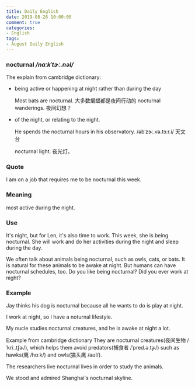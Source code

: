 ```yaml
---
title: Daily English
date: 2019-08-26 10:00:00
comment: true
categories:
- English
tags:
- August Daily English
---
```


### nocturnal */nɑːkˈtɝː.nəl/*

The explain from cambridge dictionary: 
  - being active or happening at night rather than during the day
    
    Most bats are nocturnal. 大多数蝙蝠都是夜间行动的
    nocturnal wanderings. 夜间幻想？

  - of the night, or relating to the night.

    He spends the nocturnal hours in his observatory. /əbˈzɝː.və.tɔːr.i/ 天文台

    nocturnal light. 夜光灯。


### Quote
I am on a job that requires me to be nocturnal this week.

### Meaning
most active during the night.

### Use
It's night, but for Len, it's also time to work. This week, she is being nocturnal. She will work and do her activities during the night and sleep during the day.

We often talk about animals being nocturnal, such as owls, cats, or bats. It is natural for these animals to be awake at night. But humans can have nocturnal schedules, too. Do you like being nocturnal? Did you ever work at night?

### Example
Jay thinks his dog is nocturnal because all he wants to do is play at night.

I work at night, so I have a noturnal lifestyle.

My nucle studies nocturnal creatures, and he is awake at night a lot.

Example from cambridge dictionary
  They are nocturnal creatures(夜间生物 /ˈkriː.tʃɚ/), which helps them avoid predators(捕食者 /ˈpred.ə.t̬ɚ/) such as hawks(鹰 /hɑːk/) and owls(猫头鹰 /aʊl/).

  

  The researchers live nocturnal lives in order to study the animals.

  We stood and admired Shanghai's nocturnal skyline.

